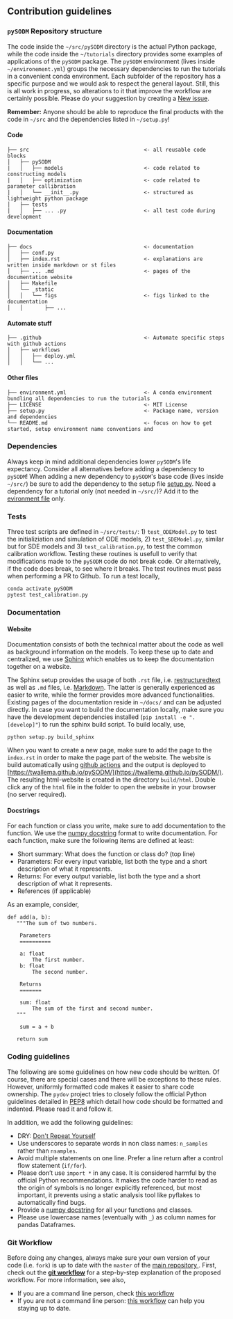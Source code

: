 ## Contribution guidelines

### `pySODM` Repository structure

The code inside the `~/src/pySODM` directory is the actual Python package, while the code inside the `~/tutorials` directory provides some examples of applications of the `pySODM` package. The `pySODM` environment (lives inside `~/environement.yml`) groups the necessary dependencies to run the tutorials in a convenient conda environment. Each subfolder of the repository has a specific purpose and we would ask to respect the general layout. Still, this is all work in progress, so alterations to it that improve the workflow are certainly possible. Please do your suggestion by creating a [New issue](https://github.com/twallema/pySODM/issues/new/choose).

__Remember:__ Anyone should be able to reproduce the final products with the code in `~/src` and the dependencies listed in `~/setup.py`!

#### Code
```
├── src                                     <- all reusable code blocks
│   ├── pySODM
|   │   ├── models                          <- code related to constructing models
|   │   ├── optimization                    <- code related to parameter callibration
|   │   └── __init__.py                     <- structured as lightweight python package
│   ├── tests
|   │   ├── ... .py                         <- all test code during development
```

#### Documentation
```
├── docs                                    <- documentation
│   ├── conf.py
│   ├── index.rst                           <- explanations are written inside markdown or st files
│   ├── ... .md                             <- pages of the documentation website
│   ├── Makefile
│   └── _static
│   │   └── figs                            <- figs linked to the documentation
│   │       ├── ...
```

#### Automate stuff
```
├── .github                                 <- Automate specific steps with github actions
│   ├── workflows
│   │   ├── deploy.yml
│   │   └── ...
```

#### Other files
```
├── environment.yml                         <- A conda environment bundling all dependencies to run the tutorials
├── LICENSE                                 <- MIT License
├── setup.py                                <- Package name, version and dependencies
└── README.md                               <- focus on how to get started, setup environment name conventions and
```

### Dependencies

Always keep in mind additional dependencies lower `pySODM`'s life expectancy. Consider all alternatives before adding a dependency to `pySODM`! When adding a new dependency to `pySODM`'s base code (lives inside `~/src/`) be sure to add the dependency to the setup file [setup.py](https://github.com/twallema/pySODM/blob/master/setup.py). Need a dependency for a tutorial only (not needed in `~/src/`)? Add it to the [evironment file](https://github.com/twallema/pySODM/blob/master/environment.yml) only.

### Tests

Three test scripts are defined in `~/src/tests/`: 1) `test_ODEModel.py` to test the initializiation and simulation of ODE models, 2) `test_SDEModel.py`, similar but for SDE models and 3) `test_calibration.py`, to test the common calibration workflow. Testing these routines is usefull to verify that modifications made to the `pySODM` code do not break code. Or alternatively, if the code does break, to see where it breaks. The test routines must pass when performing a PR to Github. To run a test locally,
```
conda activate pySODM
pytest test_calibration.py
```

### Documentation

#### Website

Documentation consists of both the technical matter about the code as well as background information on the models. To keep these up to date and centralized, we use [Sphinx](https://www.sphinx-doc.org/en/master/) which enables us to keep the documentation together on a website.

The Sphinx setup provides the usage of both `.rst` file, i.e. [restructuredtext](https://docutils.sourceforge.io/docs/ref/rst/restructuredtext.html) as well as `.md` files, i.e. [Markdown](https://www.markdownguide.org/basic-syntax/). The latter is generally experienced as easier to write, while the former provides more advanced functionalities. Existing pages of the documentation reside in `~/docs/` and can be adjusted directly. In case you want to build the documentation locally, make sure you have the development dependencies installed (`pip install -e ".[develop]"`) to run the sphinx build script. To build locally, use,
```
python setup.py build_sphinx
```
When you want to create a new page, make sure to add the page to the `index.rst` in order to make the page part of the website. The website is build automatically using [github actions](https://github.com/twallema/pySODM/blob/master/.github/workflows/deploy.yml#L22-L24) and the output is deployed to [https://twallema.github.io/pySODM/](https://twallema.github.io/pySODM/). The resulting html-website is created in the directory `build/html`. Double click any of the `html` file in the folder to open the website in your browser (no server required).

#### Docstrings

For each function or class you write, make sure to add documentation to the function. We use the [numpy docstring](https://numpydoc.readthedocs.io/en/latest/format.html) format to write documentation. For each function, make sure the following items are defined at least:

- Short summary: What does the function or class do? (top line)
- Parameters: For every input variable, list both the type and a short description of what it represents.
- Returns: For every output variable, list both the type and a short description of what it represents.
- References (if applicable)

As an example, consider,

```
def add(a, b):
   """The sum of two numbers.

    Parameters
    ==========

    a: float
        The first number.
    b: float
        The second number.

    Returns
    =======

    sum: float
        The sum of the first and second number.
   """

    sum = a + b

   return sum
```

### Coding guidelines

The following are some guidelines on how new code should be written. Of course, there are special cases and there will be exceptions to these rules. However, uniformly formatted code makes it easier to share code ownership. The `pydov` project tries to closely follow the official Python guidelines detailed in [PEP8](https://www.python.org/dev/peps/pep-0008/) which detail how code should be formatted and indented. Please read it and follow it.

In addition, we add the following guidelines:

* DRY: [Don't Repeat Yourself](https://www.plutora.com/blog/understanding-the-dry-dont-repeat-yourself-principle)
* Use underscores to separate words in non class names: `n_samples` rather than `nsamples`.
* Avoid multiple statements on one line. Prefer a line return after a control flow statement (`if/for`).
* Please don’t use `import *` in any case. It is considered harmful by the official Python recommendations. It makes the code harder to read as the origin of symbols is no longer explicitly referenced, but most important, it prevents using a static analysis tool like pyflakes to automatically find bugs.
* Provide a [numpy docstring](https://numpydoc.readthedocs.io/en/latest/format.html) for all your functions and classes.
* Please use lowercase names (eventually with `_`) as column names for pandas Dataframes.

### Git Workflow

Before doing any changes, always make sure your own version of your code (i.e. `fork`) is up to date with the `master` of the [main repository ](https://github.com/twallema/pySODM). First, check out the __[git workflow](./git_workflow.md)__ for a step-by-step explanation of the proposed workflow. For more information, see also,
- If you are a command line person, check [this workflow](https://gist.github.com/CristinaSolana/1885435)
- If you are not a command line person: [this workflow](https://www.sitepoint.com/quick-tip-sync-your-fork-with-the-original-without-the-cli/) can help you staying up to date.
